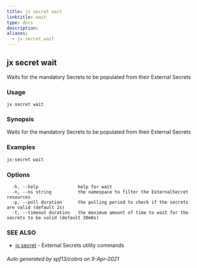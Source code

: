 ```yaml
---
title: jx secret wait
linktitle: wait
type: docs
description: 
aliases:
  - jx-secret_wait
---
```


## jx secret wait

Waits for the mandatory Secrets to be populated from their External Secrets

### Usage

```
jx secret wait
```

### Synopsis

Waits for the mandatory Secrets to be populated from their External Secrets

### Examples

  ```bash
  jx-secret wait

  ```
### Options

```
  -h, --help               help for wait
  -n, --ns string          the namespace to filter the ExternalSecret resources
  -p, --poll duration      the polling period to check if the secrets are valid (default 2s)
  -t, --timeout duration   the maximum amount of time to wait for the secrets to be valid (default 30m0s)
```

### SEE ALSO

* [jx secret](..)	 - External Secrets utility commands

###### Auto generated by spf13/cobra on 9-Apr-2021
